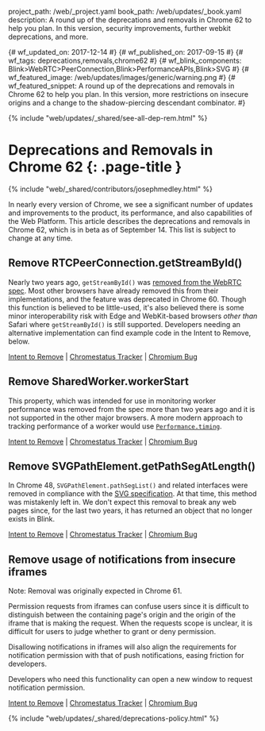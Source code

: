 project_path: /web/_project.yaml book_path: /web/updates/_book.yaml description: A round up of the deprecations and removals in Chrome 62 to help you plan. In this version, security improvements, further webkit deprecations, and more.

{# wf_updated_on: 2017-12-14 #} {# wf_published_on: 2017-09-15 #} {# wf_tags: deprecations,removals,chrome62 #} {# wf_blink_components: Blink>WebRTC>PeerConnection,Blink>PerformanceAPIs,Blink>SVG #} {# wf_featured_image: /web/updates/images/generic/warning.png #} {# wf_featured_snippet: A round up of the deprecations and removals in Chrome 62 to help you plan. In this version, more restrictions on insecure origins and a change to the shadow-piercing descendant combinator. #}

{% include "web/updates/_shared/see-all-dep-rem.html" %}

# Deprecations and Removals in Chrome 62 {: .page-title }

{% include "web/_shared/contributors/josephmedley.html" %}

In nearly every version of Chrome, we see a significant number of updates and improvements to the product, its performance, and also capabilities of the Web Platform. This article describes the deprecations and removals in Chrome 62, which is in beta as of September 14. This list is subject to change at any time.

## Remove RTCPeerConnection.getStreamById()

Nearly two years ago, `getStreamById()` was [removed from the WebRTC spec](https://github.com/w3c/webrtc-pc/pull/18). Most other browsers have already removed this from their implementations, and the feature was deprecated in Chrome 60. Though this function is believed to be little-used, it's also believed there is some minor interoperability risk with Edge and WebKit-based browsers *other than* Safari where `getStreamById()` is still supported. Developers needing an alternative implementation can find example code in the Intent to Remove, below.

[Intent to Remove](https://groups.google.com/a/chromium.org/d/topic/blink-dev/m4DNZbLMkRo/discussion) &#124; [Chromestatus Tracker](https://www.chromestatus.com/feature/5751819573657600) &#124; [Chromium Bug](https://bugs.chromium.org/p/chromium/issues/detail?id=698163&desc=5)

## Remove SharedWorker.workerStart

This property, which was intended for use in monitoring worker performance was removed from the spec more than two years ago and it is not supported in the other major browsers. A more modern approach to tracking performance of a worker would use [`Performance.timing`](https://developer.mozilla.org/en-US/docs/Web/API/Performance/timing).

[Intent to Remove](https://groups.google.com/a/chromium.org/d/topic/blink-dev/KkPl_Szxf50/discussion) &#124; [Chromestatus Tracker](https://www.chromestatus.com/features/5652075467767808) &#124; [Chromium Bug](https://bugs.chromium.org/p/chromium/issues/detail?id=695996)

## Remove SVGPathElement.getPathSegAtLength()

In Chrome 48, `SVGPathElement.pathSegList()` and related interfaces were removed in compliance with the [SVG specification](https://www.w3.org/TR/SVG2/). At that time, this method was mistakenly left in. We don't expect this removal to break any web pages since, for the last two years, it has returned an object that no longer exists in Blink.

[Intent to Remove](https://groups.google.com/a/chromium.org/d/topic/blink-dev/Gc1Aw282beo/discussion) &#124; [Chromestatus Tracker](https://www.chromestatus.com/features/5638783282184192) &#124; [Chromium Bug](https://bugs.chromium.org/p/chromium/issues/detail?id=669498)

## Remove usage of notifications from insecure iframes

Note: Removal was originally expected in Chrome 61.

Permission requests from iframes can confuse users since it is difficult to distinguish between the containing page's origin and the origin of the iframe that is making the request. When the requests scope is unclear, it is difficult for users to judge whether to grant or deny permission.

Disallowing notifications in iframes will also align the requirements for notification permission with that of push notifications, easing friction for developers.

Developers who need this functionality can open a new window to request notification permission.

[Intent to Remove](https://groups.google.com/a/chromium.org/d/topic/blink-dev/n37ij1E_1aY/discussion) &#124; [Chromestatus Tracker](https://www.chromestatus.com/feature/6451284559265792) &#124; [Chromium Bug](https://bugs.chromium.org/p/chromium/issues/detail?id=695693)

{% include "web/updates/_shared/deprecations-policy.html" %}